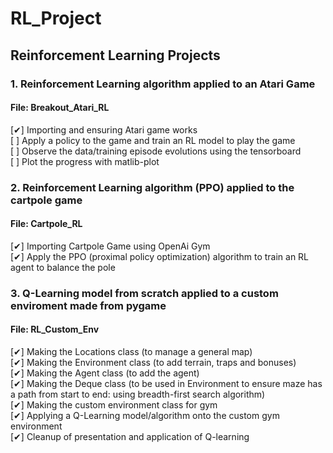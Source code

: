 # RL_Project
## Reinforcement Learning Projects
### 1. Reinforcement Learning algorithm applied to an Atari Game
#### File: Breakout_Atari_RL
  [✔] Importing and ensuring Atari game works<br/>
  [ ] Apply a policy to the game and train an RL model to play the game<br/>
  [ ] Observe the data/training episode evolutions using the tensorboard<br/>
  [ ] Plot the progress with matlib-plot
  
### 2. Reinforcement Learning algorithm (PPO) applied to the cartpole game
#### File: Cartpole_RL
  [✔] Importing Cartpole Game using OpenAi Gym<br/>
  [✔] Apply the PPO (proximal policy optimization) algorithm to train an RL agent to balance the pole<br/>
  
### 3. Q-Learning model from scratch applied to a custom enviroment made from pygame <br/>
#### File: RL_Custom_Env
  [✔] Making the Locations class (to manage a general map)<br/>
  [✔] Making the Environment class (to add terrain, traps and bonuses)<br/>
  [✔] Making the Agent class (to add the agent)<br/>
  [✔] Making the Deque class (to be used in Environment to ensure maze has a path from start to end: using breadth-first search algorithm)<br/>
  [✔] Making the custom environment class for gym<br/>
  [✔] Applying a Q-Learning model/algorithm onto the custom gym environment<br/>
  [✔] Cleanup of presentation and application of Q-learning<br/>
